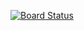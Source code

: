 [![Board Status](https://dev.azure.com/looplog/435e1068-a7d4-4d0b-b7d4-edefc68772cd/13ebbf6c-0f9d-4995-b281-6e15aaba40fe/_apis/work/boardbadge/5417e312-c8e4-4722-80b3-8433f05c0167)](https://dev.azure.com/looplog/435e1068-a7d4-4d0b-b7d4-edefc68772cd/_boards/board/t/13ebbf6c-0f9d-4995-b281-6e15aaba40fe/Microsoft.RequirementCategory)